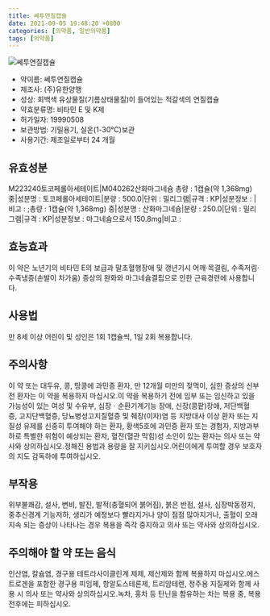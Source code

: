 ```yaml
---
title: 쎄투연질캡슐
date: 2021-09-05 19:48:20 +0800
categories: [의약품, 일반의약품]
tags: [의약품]
---
```

![쎄투연질캡슐](https://nedrug.mfds.go.kr/pbp/cmn/itemImageDownload/154601167157200129)

- 약이름: 쎄투연질캡슐
- 제조사: (주)유한양행
- 성상: 회백색 유상물질(기름상태물질)이 들어있는 적갈색의 연질캡슐
- 약효분류명: 비타민 E 및 K제
- 허가일자: 19990508
- 보관방법: 기밀용기,  실온(1-30℃)보관
- 사용기간: 제조일로부터 24 개월
## 유효성분
M223240토코페롤아세테이트|M040262산화마그네슘
총량 : 1캡슐(약 1,368mg) 중|성분명 : 토코페롤아세테이트|분량 : 500.0|단위 : 밀리그램|규격 : KP|성분정보 : |비고 : ;총량 : 1캡슐(약 1,368mg) 중|성분명 : 산화마그네슘|분량 : 250.0|단위 : 밀리그램|규격 : KP|성분정보 : 마그네슘으로서 150.8mg|비고 :
## 효능효과
이 약은 노년기의 비타민 E의 보급과 말초혈행장애 및 갱년기시 어깨·목결림, 수족저림·수족냉증(손발이 차가움) 증상의 완화와 마그네슘결핍으로 인한 근육경련에 사용합니다.
## 사용법
만 8세 이상 어린이 및 성인은 1회 1캡슐씩, 1일 2회 복용합니다.
## 주의사항
이 약 또는 대두유, 콩, 땅콩에 과민증 환자, 만 12개월 미만의 젖먹이, 심한 증상의 신부전 환자는 이 약을 복용하지 마십시오.이 약을 복용하기 전에 임부 또는 임신하고 있을 가능성이 있는 여성 및 수유부, 심장ㆍ순환기계기능 장애, 신장(콩팥)장애, 저단백혈증, 고지단백혈증, 당뇨병성고지질혈증 및 췌장(이자)염 등 지방대사 이상 환자 또는 지질성 유제를 신중히 투여해야 하는 환자, 황색5호에 과민증 환자 또는 경험자, 지방과부하로 특별한 위험이 예상되는 환자, 혈전(혈관 막힘)성 소인이 있는 환자는 의사 또는 약사와 상의하십시오.정해진 용법과 용량을 잘 지키십시오.어린이에게 투여할 경우 보호자의 지도 감독하에 투여하십시오.
## 부작용
위부불쾌감, 설사, 변비, 발진, 발적(충혈되어 붉어짐), 붉은 반점, 설사, 심장박동정지, 중추신경계 기능저하, 생리가 예정보다 빨라지거나 양이 점점 많아지거나, 출혈이 오래 지속 되는 증상이 나타나는 경우 복용을 즉각 중지하고 의사 또는 약사와 상의하십시오.
## 주의해야 할 약 또는 음식
인산염, 칼슘염, 경구용 테트라사이클린계 제제, 제산제와 함께 복용하지 마십시오.에스트로겐을 포함한 경구용 피임제, 항알도스테론제, 트리암테렌, 정주용 지질제와 함께 사용 시 의사 또는 약사와 상의하십시오.녹차, 홍차 등 탄닌을 함유하는 차는 복용 중, 복용 전후에는 피하십시오.
